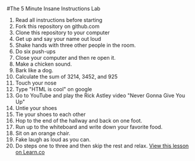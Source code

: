#The 5 Minute Insane Instructions Lab

1. Read all instructions before starting
2. Fork this repository on github.com
3. Clone this repository to your computer
4. Get up and say your name out loud
5. Shake hands with three other people in the room.
6. Do six push-ups
7. Close your computer and then re open it.
8. Make a chicken sound.
9. Bark like a dog.
10. Calculate the sum of 3214, 3452, and 925
11. Touch your nose
12. Type "HTML is cool" on google
13. Go to YouTube and play the Rick Astley video "Never Gonna Give You Up"
14. Untie your shoes
15. Tie your shoes to each other
16. Hop to the end of the hallway and back on one foot.
17. Run up to the whiteboard and write down your favorite food.
18. Sit on an orange chair.
19. Fake laugh as loud as you can.
20. Do steps one to three and then skip the rest and relax.
<a href='https://learn.co/lessons/hs-instruction-challenge' data-visibility='hidden'>View this lesson on Learn.co</a>
